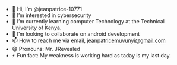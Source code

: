 - 👋 Hi, I’m @jeanpatrice-10771
- 👀 I’m interested in cybersecurity
- 🌱 I’m currently learning computer Technology at the Technical University of Kenya.
- 💞️ I’m looking to collaborate on android development
- 📫 How to reach me via email,  jeanpatricemuvunyi@gmail.com
- 😄 Pronouns: Mr. JRevealed
- ⚡ Fun fact: My weakness is working hard as taday is my last day.

<!---
jeanpatrice-10771/jeanpatrice-10771 is a ✨ special ✨ repository because its `README.md` (this file) appears on your GitHub profile.
You can click the Preview link to take a look at your changes.
--->
